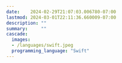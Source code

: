 ```yaml
---
date:    2024-02-29T21:07:03.006780-07:00
lastmod: 2024-03-01T22:11:36.660009-07:00
description: ""
summary:     ""
cascade:
  images:
  - /languages/swift.jpeg
  programming_language: "Swift"
---
```


